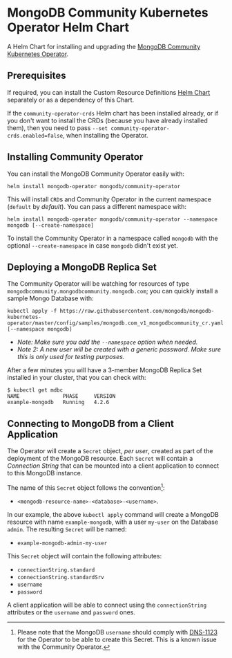 # MongoDB Community Kubernetes Operator Helm Chart

A Helm Chart for installing and upgrading the [MongoDB Community
Kubernetes Operator](https://github.com/mongodb/mongodb-kubernetes-operator).

## Prerequisites

If required, you can install the Custom Resource Definitions [Helm
Chart](../community-operator-crds/) separately or as a dependency of this Chart.

If the `community-operator-crds` Helm chart has been installed already, or if you
don't want to install the CRDs (because you have already installed them), then
you need to pass `--set community-operator-crds.enabled=false`, when
installing the Operator.

## Installing Community Operator

You can install the MongoDB Community Operator easily with:

``` shell
helm install mongodb-operator mongodb/community-operator
```

This will install `CRD`s and Community Operator in the current namespace
(`default` by _default_). You can pass a different namespace with:

``` shell
helm install mongodb-operator mongodb/community-operator --namespace mongodb [--create-namespace]
```

To install the Community Operator in a namespace called `mongodb` with the
optional `--create-namespace` in case `mongodb` didn't exist yet.

## Deploying a MongoDB Replica Set

The Community Operator will be watching for resources of type
`mongodbcommunity.mongodbcommunity.mongodb.com`; you can quickly install
a sample Mongo Database with:

``` shell
kubectl apply -f https://raw.githubusercontent.com/mongodb/mongodb-kubernetes-operator/master/config/samples/mongodb.com_v1_mongodbcommunity_cr.yaml [--namespace mongodb]
```

- _Note: Make sure you add the `--namespace` option when needed._
- _Note 2: A new user will be created with a generic password. Make sure this is
  only used for testing purposes._

After a few minutes you will have a 3-member MongoDB Replica Set installed in
your cluster, that you can check with:

``` shell
$ kubectl get mdbc
NAME              PHASE     VERSION
example-mongodb   Running   4.2.6
```

## Connecting to MongoDB from a Client Application

The Operator will create a `Secret` object, _per user_, created as part of the
deployment of the MongoDB resource. Each `Secret` will contain a _Connection
String_ that can be mounted into a client application to connect to this MongoDB
instance.

The name of this `Secret` object follows the convention[^1]:

- `<mongodb-resource-name>-<database>-<username>`.

[^1]: Please note that the MongoDB `username` should comply with
    [DNS-1123](https://kubernetes.io/docs/concepts/overview/working-with-objects/names/#dns-label-names)
    for the Operator to be able to create this Secret. This is a known issue
    with the Community Operator.

In our example, the above `kubectl apply` command will create a MongoDB resource
with name `example-mongodb`, with a user `my-user` on the Database `admin`. The
resulting `Secret` will be named:

- `example-mongodb-admin-my-user`

This `Secret` object will contain the following attributes:

- `connectionString.standard`
- `connectionString.standardSrv`
- `username`
- `password`

A client application will be able to connect using the `connectionString`
attributes or the `username` and `password` ones.
